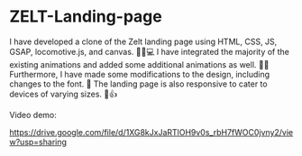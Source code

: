 # ZELT-Landing-page

I have developed a clone of the Zelt landing page using HTML, CSS, JS, GSAP, locomotive.js, and canvas. 👨‍💻💻 I have integrated the majority of the existing animations and added some additional animations as well. 🎨🎉 Furthermore, I have made some modifications to the design, including changes to the font. 🌟 The landing page is also responsive to cater to devices of varying sizes. 📱👍

Video demo:

https://drive.google.com/file/d/1XG8kJxJaRTlOH9v0s_rbH7fWOC0jvny2/view?usp=sharing
